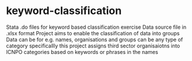 # keyword-classification
Stata .do files for keyword based classification exercise
Data source file in .xlsx format
Project aims to enable the classification of data into groups
Data can be for e.g. names, organisations and groups can be any type of category
specificallly this project assigns third sector organisaiotns into ICNPO categories based on keywords or phrases in the names
